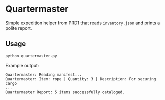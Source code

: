 # Quartermaster

Simple expedition helper from PRD1 that reads `inventory.json` and prints a polite report.

## Usage

```bash
python quartermaster.py
```

Example output:

```
Quartermaster: Reading manifest...
Quartermaster: Item: rope | Quantity: 3 | Description: For securing cargo
...
Quartermaster Report: 5 items successfully cataloged.
```

